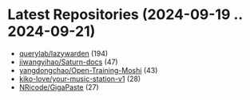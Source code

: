# Latest Repositories (2024-09-19 .. 2024-09-21)

- [querylab/lazywarden](https://github.com/querylab/lazywarden) (194)
- [jiwangyihao/Saturn-docs](https://github.com/jiwangyihao/Saturn-docs) (47)
- [yangdongchao/Open-Training-Moshi](https://github.com/yangdongchao/Open-Training-Moshi) (43)
- [kiko-love/your-music-station-v1](https://github.com/kiko-love/your-music-station-v1) (28)
- [NRicode/GigaPaste](https://github.com/NRicode/GigaPaste) (27)
